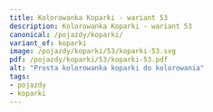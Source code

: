 ```yaml
---
title: Kolorowanka Koparki - wariant 53
description: Kolorowanka Koparki - wariant 53
canonical: /pojazdy/koparki/
variant_of: koparki
image: /pojazdy/koparki/53/koparki-53.svg
pdf: /pojazdy/koparki/53/koparki-53.pdf
alt: "Prosta kolorowanka koparki do kolorowania"
tags:
- pojazdy
- koparki
---
```

